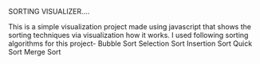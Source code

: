 SORTING VISUALIZER....

This is a simple visualization project made using javascript that shows the sorting techniques via visualization how it works.
I used following sorting algorithms for this project-
Bubble Sort
Selection Sort
Insertion Sort
Quick Sort
Merge Sort
